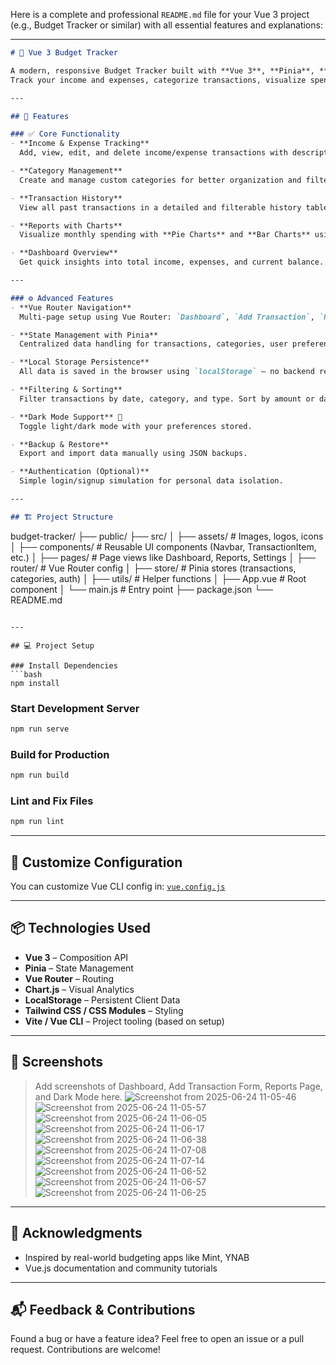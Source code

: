 Here is a complete and professional `README.md` file for your Vue 3 project (e.g., Budget Tracker or similar) with all essential features and explanations:

---

```markdown
# 🧾 Vue 3 Budget Tracker

A modern, responsive Budget Tracker built with **Vue 3**, **Pinia**, **Vue Router**, and **Chart.js**.  
Track your income and expenses, categorize transactions, visualize spending, and manage your budget with ease.

---

## 🚀 Features

### ✅ Core Functionality
- **Income & Expense Tracking**  
  Add, view, edit, and delete income/expense transactions with descriptions and categories.

- **Category Management**  
  Create and manage custom categories for better organization and filtering.

- **Transaction History**  
  View all past transactions in a detailed and filterable history table.

- **Reports with Charts**  
  Visualize monthly spending with **Pie Charts** and **Bar Charts** using Chart.js.

- **Dashboard Overview**  
  Get quick insights into total income, expenses, and current balance.

---

### ⚙️ Advanced Features
- **Vue Router Navigation**  
  Multi-page setup using Vue Router: `Dashboard`, `Add Transaction`, `History`, `Reports`, `Settings`, etc.

- **State Management with Pinia**  
  Centralized data handling for transactions, categories, user preferences.

- **Local Storage Persistence**  
  All data is saved in the browser using `localStorage` — no backend required!

- **Filtering & Sorting**  
  Filter transactions by date, category, and type. Sort by amount or date.

- **Dark Mode Support** 🌙  
  Toggle light/dark mode with your preferences stored.

- **Backup & Restore**  
  Export and import data manually using JSON backups.

- **Authentication (Optional)**  
  Simple login/signup simulation for personal data isolation.

---

## 🏗️ Project Structure

```

budget-tracker/
├── public/
├── src/
│   ├── assets/            # Images, logos, icons
│   ├── components/        # Reusable UI components (Navbar, TransactionItem, etc.)
│   ├── pages/             # Page views like Dashboard, Reports, Settings
│   ├── router/            # Vue Router config
│   ├── store/             # Pinia stores (transactions, categories, auth)
│   ├── utils/             # Helper functions
│   ├── App.vue            # Root component
│   └── main.js            # Entry point
├── package.json
└── README.md

````

---

## 💻 Project Setup

### Install Dependencies
```bash
npm install
````

### Start Development Server

```bash
npm run serve
```

### Build for Production

```bash
npm run build
```

### Lint and Fix Files

```bash
npm run lint
```

---

## 🧩 Customize Configuration

You can customize Vue CLI config in:
[`vue.config.js`](https://cli.vuejs.org/config/)

---

## 📦 Technologies Used

* **Vue 3** – Composition API
* **Pinia** – State Management
* **Vue Router** – Routing
* **Chart.js** – Visual Analytics
* **LocalStorage** – Persistent Client Data
* **Tailwind CSS / CSS Modules** – Styling
* **Vite / Vue CLI** – Project tooling (based on setup)

---

## 📸 Screenshots

> Add screenshots of Dashboard, Add Transaction Form, Reports Page, and Dark Mode here.
> ![Screenshot from 2025-06-24 11-05-46](https://github.com/user-attachments/assets/577282d9-cde7-4c94-b1ee-d51a563ba7cf)
> ![Screenshot from 2025-06-24 11-05-57](https://github.com/user-attachments/assets/9d24c289-071c-43cb-aa6b-538d6920443c)
> ![Screenshot from 2025-06-24 11-06-05](https://github.com/user-attachments/assets/fa8f3c8a-8af3-46fb-8dba-6b840295f7bb)
![Screenshot from 2025-06-24 11-06-17](https://github.com/user-attachments/assets/ff8ab2a4-5791-4ac5-882f-3a9dcf6c5ef3)
> ![Screenshot from 2025-06-24 11-06-38](https://github.com/user-attachments/assets/496e0b29-5fdd-4f15-bef2-d072197d69a6)
> ![Screenshot from 2025-06-24 11-07-08](https://github.com/user-attachments/assets/870d668d-3cd3-4e25-94a6-3a0972927d54)
> ![Screenshot from 2025-06-24 11-07-14](https://github.com/user-attachments/assets/3ffff335-fcd1-4910-856f-ce98cd3720c7)
> ![Screenshot from 2025-06-24 11-06-52](https://github.com/user-attachments/assets/7a833490-9cfe-4c34-a6e5-1abf0662d9de)
> ![Screenshot from 2025-06-24 11-06-57](https://github.com/user-attachments/assets/d4df2fc9-8746-472f-92b1-1cf498db8d7c)
> ![Screenshot from 2025-06-24 11-06-25](https://github.com/user-attachments/assets/275ec9ed-a7a4-4db6-adfe-4ee9a3f7e385)
> 


> 


> 

> 

> 



---


## 🙌 Acknowledgments

* Inspired by real-world budgeting apps like Mint, YNAB
* Vue.js documentation and community tutorials

---

## 📬 Feedback & Contributions

Found a bug or have a feature idea?
Feel free to open an issue or a pull request. Contributions are welcome!


